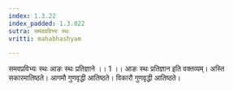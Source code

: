 ```yaml
---
index: 1.3.22
index_padded: 1.3.022
sutra: समवप्रविभ्यः स्थः
vritti: mahabhashyam

---
```

 समवप्रविभ्यः स्थः आङः स्थः प्रतिज्ञाने ।। 1 ।। आङः स्थः प्रतिज्ञान इति वक्तव्यम्। अस्ति सकारमातिष्ठते। आगमौ गुणवृद्धी आतिष्ठते। विकारौ गुणवृद्धी आतिष्ठते। 